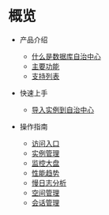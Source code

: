 # 概览

* 产品介绍
    * [什么是数据库自治中心](/product/concepts.md)
    * [主要功能](/product/features.md)
    * [支持列表](/product/support.md)

* 快速上手 
    * [导入实例到自治中心](/operation_guide/import-instance.md)

* 操作指南
    * [访问入口](/operation_guide/access-entrance.md)
    * [实例管理](/operation_guide/instance-management.md)
    * [监控大盘](/operation_guide/monitor-dashboard-management.md)
    * [性能趋势](/operation_guide/performance-trends.md)
    * [慢日志分析](/operation_guide/slowlog-analyze.md)
    * [空间管理](/operation_guide/space-manage.md)
    * [会话管理](/operation_guide/session-management.md)
